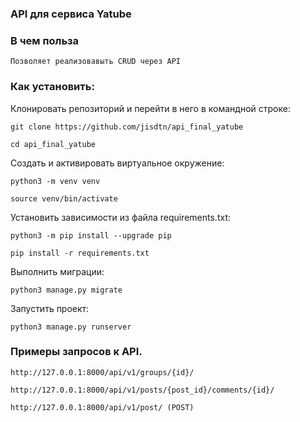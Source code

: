### API для сервиса Yatube

### В чем польза

```commandline
Позволяет реализовавыть CRUD через API
```
### Как установить: 

Клонировать репозиторий и перейти в него в командной строке:

```
git clone https://github.com/jisdtn/api_final_yatube
```

```
cd api_final_yatube
```

Cоздать и активировать виртуальное окружение:

```
python3 -m venv venv
```

```
source venv/bin/activate
```

Установить зависимости из файла requirements.txt:

```
python3 -m pip install --upgrade pip
```

```
pip install -r requirements.txt
```

Выполнить миграции:

```
python3 manage.py migrate
```

Запустить проект:

```
python3 manage.py runserver
```
### Примеры запросов к API.

```commandline
http://127.0.0.1:8000/api/v1/groups/{id}/
```
```commandline
http://127.0.0.1:8000/api/v1/posts/{post_id}/comments/{id}/
```
```commandline
http://127.0.0.1:8000/api/v1/post/ (POST)
```